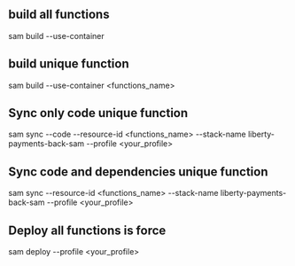 ## build all functions
sam build --use-container

## build unique function
sam build --use-container <functions_name>

## Sync only code unique function
sam sync --code --resource-id <functions_name> --stack-name liberty-payments-back-sam --profile <your_profile>

## Sync code and dependencies unique function
sam sync --resource-id <functions_name> --stack-name liberty-payments-back-sam --profile <your_profile>

## Deploy all functions is force
sam deploy --profile <your_profile>